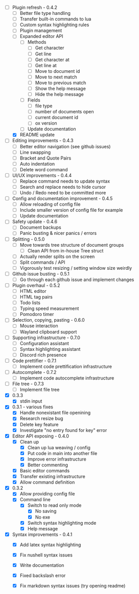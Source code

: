 - [ ] Plugin refresh - 0.4.2 
  - [ ] Better file type handling 
  - [ ] Transfer built-in commands to lua
  - [ ] Custom syntax highlighting rules 
  - [ ] Plugin management 
  - [ ] Expanded editor API
    - [ ] Methods
      - [ ] Get character
      - [ ] Get line
      - [ ] Get character at
      - [ ] Get line at
      - [ ] Move to document id
      - [ ] Move to next match
      - [ ] Move to previous match
      - [ ] Show the help message
      - [ ] Hide the help message
    - [ ] Fields
      - [ ] file type
      - [ ] number of documents open
      - [ ] current document id
      - [ ] ox version
    - [ ] Update documentation
  - [X] README update

- [ ] Editing improvements - 0.4.3 
  - [ ] Better editor navigation (see github issues)
  - [ ] Line swapping 
  - [ ] Bracket and Quote Pairs 
  - [ ] Auto indentation 
  - [ ] Delete word command 

- [ ] UI/UX improvements - 0.4.4 
  - [ ] Replace command needs to update syntax 
  - [ ] Search and replace needs to hide cursor 
  - [ ] Undo / Redo need to be committed more 

- [ ] Config and documentation improvement - 0.4.5 
  - [ ] Allow reloading of config file 
  - [ ] Include smaller version of config file for example 
  - [ ] Update documentation 

- [ ] Safety update - 0.4.6 
  - [ ] Document backups 
  - [ ] Panic busting & nicer panics / errors 

- [ ] Splitting - 0.5.0
  - [ ] Move towards tree structure of document groups
    - [ ] Clean API from in-house Tree struct
  - [ ] Actually render splits on the screen
  - [ ] Split commands / API
  - [ ] Vigorously test resizing / setting window size weirdly

- [ ] Github issue busting - 0.5.1
  - [ ] Go through each github issue and implement changes

- [ ] Plugin overhaul - 0.5.2
  - [ ] HTML editor
  - [ ] HTML tag pairs
  - [ ] Todo lists
  - [ ] Typing speed measurement
  - [ ] Pomodoro timer

- [ ] Selection, copying, pasting - 0.6.0 
  - [ ] Mouse interaction 
  - [ ] Wayland clipboard support 

- [ ] Supporting infrastructure - 0.7.0
  - [ ] Configuration assistant
  - [ ] Syntax highlighting assistant
  - [ ] Discord rich presence

- [ ] Code prettifier - 0.7.1
  - [ ] Implement code prettification infrastructure

- [ ] Autocomplete - 0.7.2
  - [ ] Implement code autocomplete infrastructure

- [ ] File tree - 0.7.3
  - [ ] Implement file tree

- [X] 0.3.3
  - [X] stdin input
- [X] 0.3.1 - various fixes
  - [X] Handle nonexistant file openining
  - [X] Research resize bug
  - [X] Delete key feature
  - [X] Investigate "no entry found for key" error
- [X] Editor API exposing - 0.4.0
  - [X] Clean up
    - [X] Clean up lua weaving / config
    - [X] Put code in main into another file
    - [X] Improve error infrastructure
    - [X] Better commenting
  - [X] Basic editor commands
  - [X] Transfer existing infrastructure
  - [X] Allow command definition
- [X] 0.3.2
  - [X] Allow providing config file
  - [X] Command line
    - [X] Switch to read only mode
      - [X] No saving
      - [X] No exe
    - [X] Switch syntax highlighting mode
    - [X] Help message
- [X] Syntax improvements - 0.4.1 
  - [X] Add latex syntax highlighting
  - [X] Fix nushell syntax issues 
  - [X] Write documentation
  - [X] Fixed backslash error
  - [X] Fix markdown syntax issues (try opening readme)

